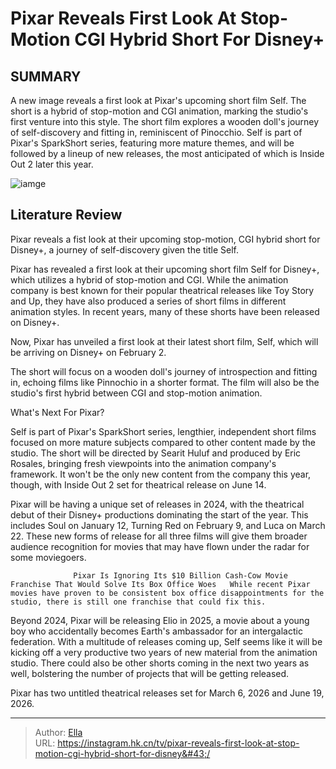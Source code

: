 # Pixar Reveals First Look At Stop-Motion CGI Hybrid Short For Disney&#43;


## SUMMARY 



  A new image reveals a first look at Pixar&#39;s upcoming short film Self. The short is a hybrid of stop-motion and CGI animation, marking the studio&#39;s first venture into this style.   The short film explores a wooden doll&#39;s journey of self-discovery and fitting in, reminiscent of Pinocchio.   Self is part of Pixar&#39;s SparkShort series, featuring more mature themes, and will be followed by a lineup of new releases, the most anticipated of which is Inside Out 2 later this year.  

![iamge](https://static1.srcdn.com/wordpress/wp-content/uploads/2024/01/incredibly-dark-moments-hidden-in-90s-kids-movies.jpg)

## Literature Review
Pixar reveals a fist look at their upcoming stop-motion, CGI hybrid short for Disney&#43;, a journey of self-discovery given the title Self.




Pixar has revealed a first look at their upcoming short film Self for Disney&#43;, which utilizes a hybrid of stop-motion and CGI. While the animation company is best known for their popular theatrical releases like Toy Story and Up, they have also produced a series of short films in different animation styles. In recent years, many of these shorts have been released on Disney&#43;.




Now, Pixar has unveiled a first look at their latest short film, Self, which will be arriving on Disney&#43; on February 2.


 

The short will focus on a wooden doll&#39;s journey of introspection and fitting in, echoing films like Pinnochio in a shorter format. The film will also be the studio&#39;s first hybrid between CGI and stop-motion animation.


 What&#39;s Next For Pixar? 
          

Self is part of Pixar&#39;s SparkShort series, lengthier, independent short films focused on more mature subjects compared to other content made by the studio. The short will be directed by Searit Huluf and produced by Eric Rosales, bringing fresh viewpoints into the animation company&#39;s framework. It won&#39;t be the only new content from the company this year, though, with Inside Out 2 set for theatrical release on June 14.




Pixar will be having a unique set of releases in 2024, with the theatrical debut of their Disney&#43; productions dominating the start of the year. This includes Soul on January 12, Turning Red on February 9, and Luca on March 22. These new forms of release for all three films will give them broader audience recognition for movies that may have flown under the radar for some moviegoers.

                  Pixar Is Ignoring Its $10 Billion Cash-Cow Movie Franchise That Would Solve Its Box Office Woes   While recent Pixar movies have proven to be consistent box office disappointments for the studio, there is still one franchise that could fix this.    

Beyond 2024, Pixar will be releasing Elio in 2025, a movie about a young boy who accidentally becomes Earth&#39;s ambassador for an intergalactic federation. With a multitude of releases coming up, Self seems like it will be kicking off a very productive two years of new material from the animation studio. There could also be other shorts coming in the next two years as well, bolstering the number of projects that will be getting released.






Pixar has two untitled theatrical releases set for March 6, 2026 and June 19, 2026.






---

> Author: [Ella](https://instagram.hk.cn/)  
> URL: https://instagram.hk.cn/tv/pixar-reveals-first-look-at-stop-motion-cgi-hybrid-short-for-disney&#43;/  

